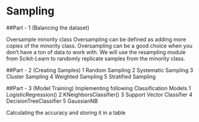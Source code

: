# Sampling

##Part - 1 (Balancing the dataset)

Oversample minority class
Oversampling can be defined as adding more copies of the minority class. Oversampling can be a good choice when you don’t have a ton of data to work with.
We will use the resampling module from Scikit-Learn to randomly replicate samples from the minority class.


##Part - 2 (Creating Samples)
1 Random Sampling
2 Systematic Sampling
3 Cluster Sampling
4 Weighted Sampling
5 Stratified Sampling

##Part - 3 (Model Training)
Implementing following Classification Models
    1 LogisticRegression()
    2 KNeighborsClassifier()
    3 Support Vector Classifier
    4 DecisionTreeClassifier
    5 GaussianNB
    
 Calculating the accuracy and storing it in a table 
